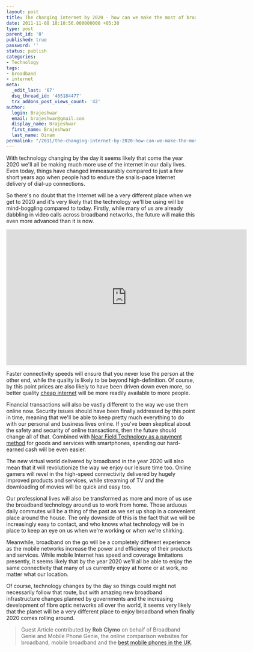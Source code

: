 ```yaml
---
layout: post
title: The changing internet by 2020 - how can we make the most of broadband?
date: 2011-11-08 18:10:56.000000000 +05:30
type: post
parent_id: '0'
published: true
password: ''
status: publish
categories:
- Technology
tags:
- broadband
- internet
meta:
  _edit_last: '67'
  dsq_thread_id: '465184477'
  trx_addons_post_views_count: '42'
author:
  login: Brajeshwar
  email: brajeshwar@gmail.com
  display_name: Brajeshwar
  first_name: Brajeshwar
  last_name: Oinam
permalink: "/2011/the-changing-internet-by-2020-how-can-we-make-the-most-of-broadband/"
---
```

<p>With technology changing by the day it seems likely that come the year 2020 we'll all be making much more use of the internet in our daily lives. Even today, things have changed immeasurably compared to just a few short years ago when people had to endure the snails-pace Internet delivery of dial-up connections.</p>
<p>So there's no doubt that the Internet will be a very different place when we get to 2020 and it's very likely that the technology we'll be using will be mind-boggling compared to today. Firstly, while many of us are already dabbling in video calls across broadband networks, the future will make this even more advanced than it is now.</p>

<p><iframe width="640" height="360" src="http://www.youtube.com/embed/a6cNdhOKwi0?hd=1" frameborder="0" allowfullscreen></iframe></p>
<p>Faster connectivity speeds will ensure that you never lose the person at the other end, while the quality is likely to be beyond high-definition. Of course, by this point prices are also likely to have been driven down even more, so better quality <a href="http://www.broadbandgenie.co.uk/broadband/cheap-internet">cheap internet</a>  will be more readily available to more people.</p>
<p>Financial transactions will also be vastly different to the way we use them online now. Security issues should have been finally addressed by this point in time, meaning that we'll be able to keep pretty much everything to do with our personal and business lives online. If you've been skeptical about the safety and security of online transactions, then the future should change all of that. Combined with <a href="http://brajeshwar.wpengine.com/2011/no-cards-no-cash-no-problem-get-a-google-wallet/">Near Field Technology as a payment method</a> for goods and services with smartphones, spending our hard-earned cash will be even easier.</p>
<p>The new virtual world delivered by broadband in the year 2020 will also mean that it will revolutionize the way we enjoy our leisure time too. Online gamers will revel in the high-speed connectivity delivered by hugely improved products and services, while streaming of TV and the downloading of movies will be quick and easy too.</p>
<p>Our professional lives will also be transformed as more and more of us use the broadband technology around us to work from home. Those arduous daily commutes will be a thing of the past as we set up shop in a convenient place around the house. The only downside of this is the fact that we will be increasingly easy to contact, and who knows what technology will be in place to keep an eye on us when we're working or when we're shirking.</p>
<p>Meanwhile, broadband on the go will be a completely different experience as the mobile networks increase the power and efficiency of their products and services. While mobile Internet has speed and coverage limitations presently, it seems likely that by the year 2020 we'll all be able to enjoy the same connectivity that many of us currently enjoy at home or at work, no matter what our location.</p>
<p>Of course, technology changes by the day so things could might not necessarily follow that route, but with amazing new broadband infrastructure changes planned by governments and the increasing development of fibre optic networks all over the world, it seems very likely that the planet will be a very different place to enjoy broadband when finally 2020 comes rolling around.</p>
<blockquote><p>Guest Article contributed by <strong>Rob Clymo</strong> on behalf of Broadband Genie and Mobile Phone Genie, the online comparison websites for broadband, mobile broadband and the <a href="http://www.mobilephonegenie.co.uk">best mobile phones in the UK</a>.</p></blockquote>
